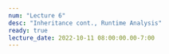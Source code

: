 ```yaml
---
num: "Lecture 6"
desc: "Inheritance cont., Runtime Analysis"
ready: true
lecture_date: 2022-10-11 08:00:00.00-7:00
---
```

